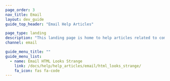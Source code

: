 ```yaml
---
page_order: 3
nav_title: Email
layout: dev_guide
guide_top_header: "Email Help Articles"

page_type: landing
description: "This landing page is home to help articles related to common email issues."
channel: email

guide_menu_title: ""
guide_menu_list:
  - name: Email HTML Looks Strange 
    link: /docs/help/help_articles/email/html_looks_strange/
    fa_icon: fas fa-code
---
```

